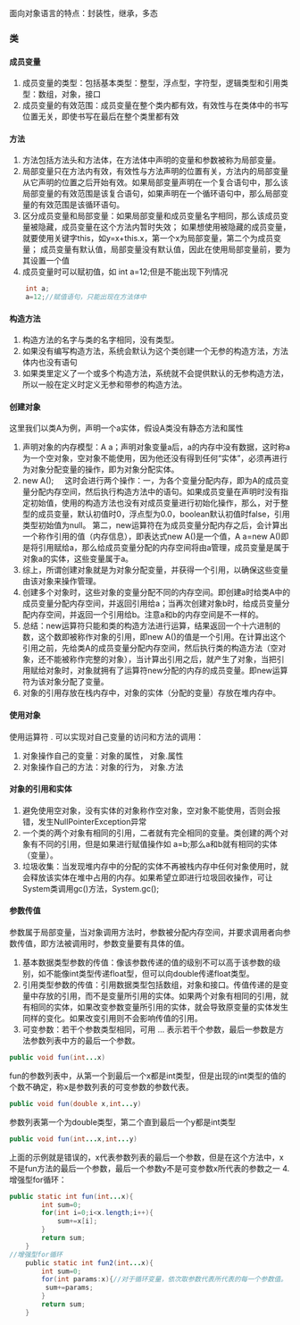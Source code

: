面向对象语言的特点：封装性，继承，多态

### 类
#### 成员变量
1. 成员变量的类型：包括基本类型：整型，浮点型，字符型，逻辑类型和引用类型：数组，对象，接口
2. 成员变量的有效范围：成员变量在整个类内都有效，有效性与在类体中的书写位置无关，即使书写在最后在整个类里都有效
#### 方法
1. 方法包括方法头和方法体，在方法体中声明的变量和参数被称为局部变量。
2. 局部变量只在方法内有效，有效性与方法声明的位置有关，方法内的局部变量从它声明的位置之后开始有效。如果局部变量声明在一个复合语句中，那么该局部变量的有效范围是该复合语句，如果声明在一个循环语句中，那么局部变量的有效范围是该循环语句。
3. 区分成员变量和局部变量：如果局部变量和成员变量名字相同，那么该成员变量被隐藏，成员变量在这个方法内暂时失效；
如果想使用被隐藏的成员变量，就要使用关键字this，如y=x+this.x，第一个x为局部变量，第二个为成员变量；
成员变量有默认值，局部变量没有默认值，因此在使用局部变量前，要为其设置一个值
4. 成员变量时可以赋初值，如 int a=12;但是不能出现下列情况
```java
    int a;
    a=12;//赋值语句，只能出现在方法体中
```
#### 构造方法
1. 构造方法的名字与类的名字相同，没有类型。
2. 如果没有编写构造方法，系统会默认为这个类创建一个无参的构造方法，方法体内也没有语句
3. 如果类里定义了一个或多个构造方法，系统就不会提供默认的无参构造方法，所以一般在定义时定义无参和带参的构造方法。
#### 创建对象
这里我们以类A为例，声明一个a实体，假设A类没有静态方法和属性
1. 声明对象的内存模型：A a；声明对象变量a后，a的内存中没有数据，这时称a为一个空对象，空对象不能使用，因为他还没有得到任何“实体”，必须再进行为对象分配变量的操作，即为对象分配实体。
2. new A();     这时会进行两个操作：一，为各个变量分配内存，即为A的成员变量分配内存空间，然后执行构造方法中的语句。如果成员变量在声明时没有指定初始值，使用的构造方法也没有对成员变量进行初始化操作，那么，对于整型的成员变量，默认初值时0，浮点型为0.0，boolean默认初值时false，引用类型初始值为null。
第二，new运算符在为成员变量分配内存之后，会计算出一个称作引用的值（内存信息），即表达式new A()是一个值，A a=new A()即是将引用赋给a，那么给成员变量分配的内存空间将由a管理，成员变量是属于对象a的实体，这些变量属于a。
3. 综上，所谓创建对象就是为对象分配变量，并获得一个引用，以确保这些变量由该对象来操作管理。
4. 创建多个对象时，这些对象的变量分配不同的内存空间。即创建a时给类A中的成员变量分配内存空间，并返回引用给a；当再次创建对象b时，给成员变量分配内存空间，并返回一个引用给b。注意a和b的内存空间是不一样的。
5. 总结：new运算符只能和类的构造方法进行运算，结果返回一个十六进制的数，这个数即被称作对象的引用，即new A()的值是一个引用。在计算出这个引用之前，先给类A的成员变量分配内存空间，然后执行类的构造方法（空对象，还不能被称作完整的对象），当计算出引用之后，就产生了对象，当把引用赋给对象时，对象就拥有了运算符new分配的内存的成员变量。即new运算符为该对象分配了变量。
6. 对象的引用存放在栈内存中，对象的实体（分配的变量）存放在堆内存中。
#### 使用对象
使用运算符 . 可以实现对自己变量的访问和方法的调用：
1. 对象操作自己的变量：对象的属性， 对象.属性
2. 对象操作自己的方法：对象的行为， 对象.方法

#### 对象的引用和实体
1. 避免使用空对象，没有实体的对象称作空对象，空对象不能使用，否则会报错，发生NullPointerException异常
2. 一个类的两个对象有相同的引用，二者就有完全相同的变量。类创建的两个对象有不同的引用，但是如果进行赋值操作如 a=b;那么a和b就有相同的实体（变量）。
3. 垃圾收集：当发现堆内存中的分配的实体不再被栈内存中任何对象使用时，就会释放该实体在堆中占用的内存。如果希望立即进行垃圾回收操作，可让System类调用gc()方法，System.gc();

#### 参数传值
参数属于局部变量，当对象调用方法时，参数被分配内存空间，并要求调用者向参数传值，即方法被调用时，参数变量要有具体的值。
1. 基本数据类型参数的传值：像该参数传递的值的级别不可以高于该参数的级别，如不能像int类型传递float型，但可以向double传递float类型。
2. 引用类型参数的传值：引用数据类型包括数组，对象和接口。传值传递的是变量中存放的引用，而不是变量所引用的实体。如果两个对象有相同的引用，就有相同的实体，如果改变参数变量所引用的实体，就会导致原变量的实体发生同样的变化。如果改变引用则不会影响传值的引用。
3. 可变参数：若干个参数类型相同，可用 … 表示若干个参数，最后一参数是方法参数列表中方的最后一个参数。
```java
public void fun(int...x)
```
fun的参数列表中，从第一个到最后一个x都是int类型，但是出现的int类型的值的个数不确定，称x是参数列表的可变参数的参数代表。
```java
public void fun(double x,int...y)
```
参数列表第一个为double类型，第二个直到最后一个y都是int类型
```java
public void fun(int...x,int...y)
```
上面的示例就是错误的，x代表参数列表的最后一个参数，但是在这个方法中，x不是fun方法的最后一个参数，最后一个参数y不是可变参数x所代表的参数之一
4. 增强型for循环：
```java
public static int fun(int...x){
        int sum=0;
        for(int i=0;i<x.length;i++){
            sum+=x[i];
        }
        return sum;
    }
//增强型for循环
    public static int fun2(int...x){
        int sum=0;
        for(int params:x){//对于循环变量，依次取参数代表所代表的每一个参数值。
         sum+=params;
        }
        return sum;
    }
```
